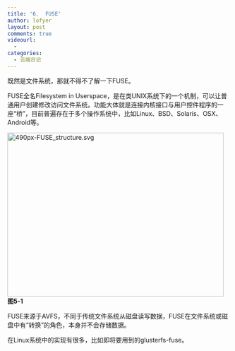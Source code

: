 ```yaml
---
title: '6.  FUSE'
author: lofyer
layout: post
comments: true
videourl:
  - 
categories:
  - 云端日记
---
```

既然是文件系统，那就不得不了解一下FUSE。

FUSE全名Filesystem in Userspace，是在类UNIX系统下的一个机制，可以让普通用户创建修改访问文件系统。功能大体就是连接内核接口与用户控件程序的一座“桥”，目前普遍存在于多个操作系统中，比如Linux、BSD、Solaris、OSX、Android等。

<a href="http://blog.lofyer.org/5-1-1-fuse/490px-fuse_structure-svg/" rel="attachment wp-att-2976"><img class="alignnone size-full wp-image-2976" alt="490px-FUSE_structure.svg" src="http://lofyer.github.io/uploads/490px-FUSE_structure.svg_.png" width="490" height="371" /></a>  
**图5-1**

FUSE来源于AVFS，不同于传统文件系统从磁盘读写数据，FUSE在文件系统或磁盘中有“转换”的角色，本身并不会存储数据。

在Linux系统中的实现有很多，比如即将要用到的glusterfs-fuse。